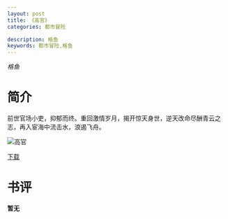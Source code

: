 ```yaml
---
layout: post
title: 《高官》
categories: 都市冒险

description: 格鱼
keywords: 都市冒险,格鱼
---
```

*格鱼*

# 简介

前世官场小吏，抑郁而终。重回激情岁月，揭开惊天身世，逆天改命尽酬青云之志，再入宦海中流击水，浪遏飞舟。

![高官](http://tvax2.sinaimg.cn/large/008dGP0Fgy1gu6l1kis3ej304605kjre.jpg)

[下载](https://link.jscdn.cn/1drv/aHR0cHM6Ly8xZHJ2Lm1zL3QvcyFBaGU2R2dNWmVFb2poVTVITjZMXzdlVGx4c2JOP2U9d2htblpO.txt)
# 书评
**暂无**